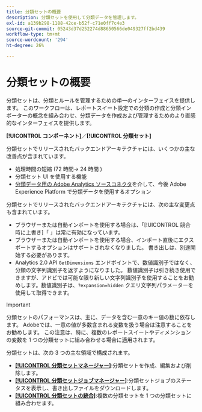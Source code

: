 ```yaml
---
title: 分類セットの概要
description: 分類セットを使用して分類データを管理します。
exl-id: a139b298-1188-42ce-b52f-c71e0ff7c4e3
source-git-commit: 05243d37d252274d88650566de049327ff2bd439
workflow-type: tm+mt
source-wordcount: '294'
ht-degree: 26%

---
```


# 分類セットの概要

分類セットは、分類とルールを管理するための単一のインターフェイスを提供します。 このワークフローは、レポートスイート設定での分類の作成と分類インポーターの概念を組み合わせ、分類データを作成および管理するためのより直感的なインターフェイスを提供します。

**[!UICONTROL コンポーネント]**／**[!UICONTROL 分類セット]**

分類セットでリリースされたバックエンドアーキテクチャには、いくつかの主な改善点が含まれています。

* 処理時間の短縮 (72 時間→ 24 時間 )
* 分類セット UI を使用する機能
* [分類データ用の Adobe Analytics ソースコネクタ](https://experienceleague.adobe.com/docs/experience-platform/sources/connectors/adobe-applications/classifications.html?lang=ja)を介して、今後 Adobe Experience Platform で分類データを使用するオプション

分類セットでリリースされたバックエンドアーキテクチャには、次の主な変更点も含まれています。

* ブラウザーまたは自動インポートを使用する場合は、「[!UICONTROL 競合時に上書き]「 」は常に有効になっています。
* ブラウザーまたは自動インポートを使用する場合、インポート直後にエクスポートするオプションはサポートされなくなりました。 書き出しは、別途開始する必要があります。
* Analytics 2.0 API `GetDimensions` エンドポイントで、数値識別子ではなく、分類の文字列識別子を返すようになりました。 数値識別子は引き続き使用できますが、アドビでは可能な限り新しい文字列識別子を使用することをお勧めします。数値識別子は、`?expansion=hidden` クエリ文字列パラメーターを使用して取得できます。

>[!IMPORTANT]
>
>分類セットのパフォーマンスは、主に、データを含む一意のキー値の数に依存します。 Adobeでは、一意の値が多数含まれる変数を扱う場合は注意することをお勧めします。 この注意は、特に、複数のレポートスイートやディメンションの変数を 1 つの分類セットに組み合わせる場合に適用されます。

分類セットは、次の 3 つの主な領域で構成されます。

* [**[!UICONTROL 分類セットマネージャー]**](manage/set-manager.md):分類セットを作成、編集および削除します。
* [**[!UICONTROL 分類セットジョブマネージャー]**](job-manager.md):分類セットジョブのステータスを表示し、書き出しファイルをダウンロードします。
* [**[!UICONTROL 分類セットの統合]**](consolidations/manage.md):複数の分類セットを 1 つの分類セットに組み合わせます。
